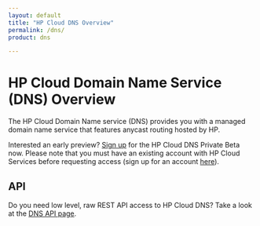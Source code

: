 ```yaml
---
layout: default
title: "HP Cloud DNS Overview"
permalink: /dns/
product: dns

---
```

# HP Cloud Domain Name Service (DNS) Overview

The HP Cloud Domain Name service (DNS) provides you with a managed domain name service that features anycast routing hosted by HP.  

Interested an early preview? [Sign up](http://go.hpcloud.com/DNS-private-beta-signup) for the HP Cloud DNS Private Beta now. Please note that you must have an existing account with HP Cloud Services before requesting access (sign up for an account [here](https://console.hpcloud.com/login)).

## API
Do you need low level, raw REST API access to HP Cloud DNS?  Take a look at the [DNS API page](/api/dns/).
